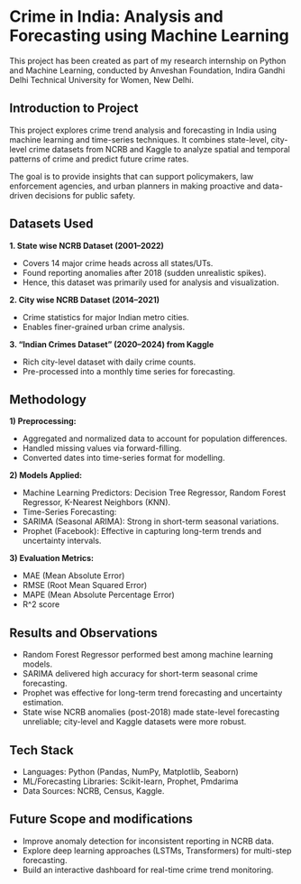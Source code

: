 # Crime in India: Analysis and Forecasting using Machine Learning

This project has been created as part of my research internship on Python and Machine Learning, conducted by Anveshan Foundation, Indira Gandhi Delhi Technical University for Women, New Delhi.

## Introduction to Project
This project explores crime trend analysis and forecasting in India using machine learning and time-series techniques. It combines state-level, city-level crime datasets from NCRB and Kaggle to analyze spatial and temporal patterns of crime and predict future crime rates.

The goal is to provide insights that can support policymakers, law enforcement agencies, and urban planners in making proactive and data-driven decisions for public safety.

## Datasets Used
**1.	State wise NCRB Dataset (2001–2022)**
-	Covers 14 major crime heads across all states/UTs.
-	Found reporting anomalies after 2018 (sudden unrealistic spikes).
-	Hence, this dataset was primarily used for analysis and visualization.

**2.	City wise NCRB Dataset (2014–2021)**
-	Crime statistics for major Indian metro cities.
-	Enables finer-grained urban crime analysis.

**3.	“Indian Crimes Dataset” (2020–2024) from Kaggle**
-	Rich city-level dataset with daily crime counts.
-	Pre-processed into a monthly time series for forecasting.

## Methodology
**1)	Preprocessing:**
-	Aggregated and normalized data to account for population differences.
-	Handled missing values via forward-filling.
-	Converted dates into time-series format for modelling.

**2)	Models Applied:**
-	Machine Learning Predictors: Decision Tree Regressor, Random Forest Regressor, K-Nearest Neighbors (KNN).
-	Time-Series Forecasting:
  -	SARIMA (Seasonal ARIMA): Strong in short-term seasonal variations.
  -	Prophet (Facebook): Effective in capturing long-term trends and uncertainty intervals.

**3)	Evaluation Metrics:**
-	MAE (Mean Absolute Error)
-	RMSE (Root Mean Squared Error)
-	MAPE (Mean Absolute Percentage Error)
-	R^2 score

## Results and Observations
-	Random Forest Regressor performed best among machine learning models.
-	SARIMA delivered high accuracy for short-term seasonal crime forecasting.
-	Prophet was effective for long-term trend forecasting and uncertainty estimation.
-	State wise NCRB anomalies (post-2018) made state-level forecasting unreliable; city-level and Kaggle datasets were more robust.

## Tech Stack
-	Languages: Python (Pandas, NumPy, Matplotlib, Seaborn)
-	ML/Forecasting Libraries: Scikit-learn, Prophet, Pmdarima
-	Data Sources: NCRB, Census, Kaggle.

## Future Scope and modifications
-	Improve anomaly detection for inconsistent reporting in NCRB data.
-	Explore deep learning approaches (LSTMs, Transformers) for multi-step forecasting.
-	Build an interactive dashboard for real-time crime trend monitoring.
